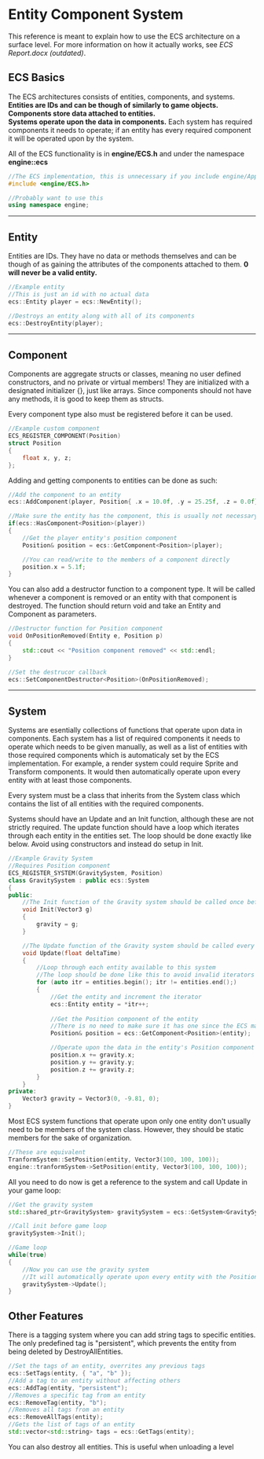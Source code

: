 # Entity Component System

This reference is meant to explain how to use the ECS architecture on a surface level. For more information on how it actually works, see *ECS Report.docx (outdated)*.

## ECS Basics
The ECS architectures consists of entities, components, and systems.<br>
**Entities are IDs and can be though of similarly to game objects.**<br>
**Components store data attached to entities.**<br>
**Systems operate upon the data in components.** Each system has required components it needs to operate; if an entity has every required component it will be operated upon by the system.

All of the ECS functionality is in **engine/ECS.h** and under the namespace **engine::ecs**
```cpp
//The ECS implementation, this is unnecessary if you include engine/Application.h
#include <engine/ECS.h>	

//Probably want to use this
using namespace engine;
```

---
## Entity
Entities are IDs. They have no data or methods themselves and can be though of as gaining the attributes of the components attached to them. **0 will never be a valid entity.**
```cpp
//Example entity
//This is just an id with no actual data
ecs::Entity player = ecs::NewEntity();

//Destroys an entity along with all of its components
ecs::DestroyEntity(player);
```

---
## Component
Components are aggregate structs or classes, meaning no user defined constructors, and no private or virtual members! They are initialized with a designated initializer {}, just like arrays. Since components should not have any methods, it is good to keep them as structs.

Every component type also must be registered before it can be used.
```cpp
//Example custom component
ECS_REGISTER_COMPONENT(Position)
struct Position
{
	float x, y, z;
};
```

Adding and getting components to entities can be done as such:
```cpp
//Add the component to an entity
ecs::AddComponent(player, Position{ .x = 10.0f, .y = 25.25f, .z = 0.0f});

//Make sure the entity has the component, this is usually not necessary if your system is designed properly
if(ecs::HasComponent<Position>(player))
{
	//Get the player entity's position component
	Position& position = ecs::GetComponent<Position>(player);

	//You can read/write to the members of a component directly
	position.x = 5.1f;
}
```

You can also add a destructor function to a component type. It will be called whenever a component is removed or an entity with that component is destroyed. The function should return void and take an Entity and Component as parameters.
```cpp
//Destructor function for Position component
void OnPositionRemoved(Entity e, Position p)
{
	std::cout << "Position component removed" << std::endl;
}

//Set the destrucor callback
ecs::SetComponentDestructor<Position>(OnPositionRemoved);
```

---
## System
Systems are esentially collections of functions that operate upon data in components. Each system has a list of required components it needs to operate which needs to be given manually, as well as a list of entities with those required components which is automaticaly set by the ECS implementation.
For example, a render system could require Sprite and Transform components. It would then automatically operate upon every entity with at least those components.

Every system must be a class that inherits from the System class which contains the list of all entities with the required components.

Systems should have an Update and an Init function, although these are not strictly required. The update function should have a loop which iterates through each entity in the entities set. The loop should be done exactly like below. Avoid using constructors and instead do setup in Init.
```cpp
//Example Gravity System
//Requires Position component
ECS_REGISTER_SYSTEM(GravitySystem, Position)
class GravitySystem : public ecs::System
{
public:
	//The Init function of the Gravity system should be called once before the game loop
	void Init(Vector3 g)
	{
		gravity = g;
	}

	//The Update function of the Gravity system should be called every frame
	void Update(float deltaTime)
	{
		//Loop through each entity available to this system
        //The loop should be done like this to avoid invalid iterators when deleting entities
        for (auto itr = entities.begin(); itr != entities.end();)
        {
            //Get the entity and increment the iterator
            ecs::Entity entity = *itr++;
		
			//Get the Position component of the entity
			//There is no need to make sure it has one since the ECS manager takes care of that
			Position& position = ecs::GetComponent<Position>(entity);

			//Operate upon the data in the entity's Position component
			position.x += gravity.x;
			position.y += gravity.y;
			position.z += gravity.z;
		}
	}
private:
	Vector3 gravity = Vector3(0, -9.81, 0);
}
```

Most ECS system functions that operate upon only one entity don't usually need to be members of the system class. However, they should be static members for the sake of organization.
```cpp
//These are equivalent
TranformSystem::SetPosition(entity, Vector3(100, 100, 100));
engine::tranformSystem->SetPosition(entity, Vector3(100, 100, 100));
```

All you need to do now is get a reference to the system and call Update in your game loop:

```cpp
//Get the gravity system
std::shared_ptr<GravitySystem> gravitySystem = ecs::GetSystem<GravitySystem>();

//Call init before game loop
gravitySystem->Init();

//Game loop
while(true)
{
	//Now you can use the gravity system
	//It will automatically operate upon every entity with the Position component
	gravitySystem->Update();
}
```

## Other Features

There is a tagging system where you can add string tags to specific entities. The only predefined tag is "persistent", which prevents the entity from being deleted by DestroyAllEntities.
```cpp
//Set the tags of an entity, overrites any previous tags
ecs::SetTags(entity, { "a", "b" });
//Add a tag to an entity without affecting others
ecs::AddTag(entity, "persistent");
//Removes a specific tag from an entity
ecs::RemoveTag(entity, "b");
//Removes all tags from an entity
ecs::RemoveAllTags(entity);
//Gets the list of tags of an entity
std::vector<std::string> tags = ecs::GetTags(entity);
```

You can also destroy all entities. This is useful when unloading a level
```cpp

```